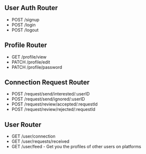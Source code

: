 ## User Auth Router
- POST /signup
- POST /login
- POST /logout

## Profile Router
- GET /profile/view
- PATCH /profile/edit
- PATCH /profile/password

## Connection Request Router
- POST /request/send/interested/:userID
- POST /request/send/ignored/:userID
- POST /request/review/accepted/:requestId
- POST /request/review/rejected/:requestId

## User Router
- GET /user/connection
- GET /user/requests/received
- GET /user/feed - Get you the profiles of other users on platforms

